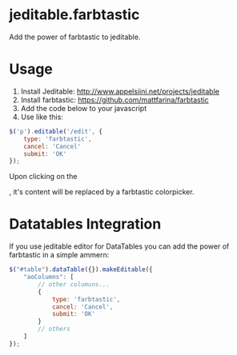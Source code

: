 jeditable.farbtastic
====================

Add the power of farbtastic to jeditable.

Usage
=====

1. Install Jeditable: http://www.appelsiini.net/projects/jeditable
2. Install farbtastic: https://github.com/mattfarina/farbtastic
3. Add the code below to your javascript
4. Use like this:
```javascript
$('p').editable('/edit', {
    type: 'farbtastic',
    cancel: 'Cancel'
    submit: 'OK'
});
```

Upon clicking on the <p>, it's content will be replaced by a farbtastic colorpicker.

Datatables Integration
======================

If you use jeditable editor for DataTables you can add the power of farbtastic in a simple ammern:

```javascript
$("#table").dataTable({}).makeEditable({
    "aoColumns": [
        // other columuns...
        {
            type: 'farbtastic',
            cancel: 'Cancel',
            submit: 'OK'
        }
        // others
    ]
});
```
